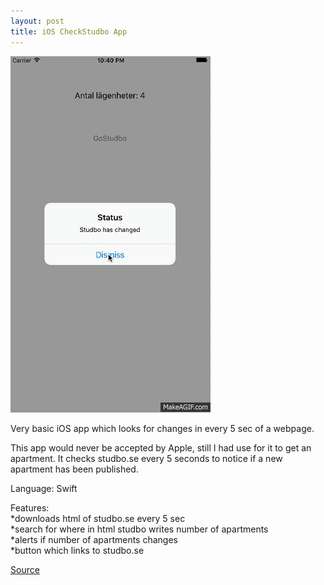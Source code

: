 ```yaml
---
layout: post
title: iOS CheckStudbo App
---
```

![Geometric pattern with fading gradient](/img/checkstudbo.gif)

Very basic iOS app which looks for changes in every 5 sec of a webpage.

This app would never be accepted by Apple, still I had use for it to get an apartment. It checks studbo.se every 5 seconds to notice if a new apartment has been published. 

Language: Swift

Features:<br>
*downloads html of studbo.se every 5 sec<br>
*search for where in html studbo writes number of apartments<br>
*alerts if number of apartments changes<br>
*button which links to studbo.se

[Source](https://github.com/axelnyberg/CheckStudbo)





